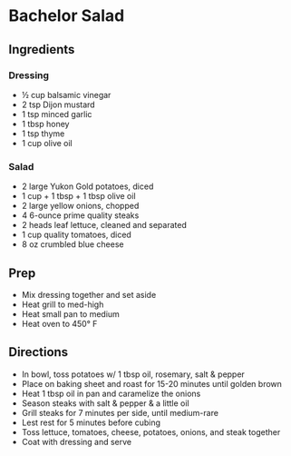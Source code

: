# Bachelor Salad

## Ingredients

### Dressing

  - ½ cup balsamic vinegar
  - 2 tsp Dijon mustard
  - 1 tsp minced garlic
  - 1 tbsp honey
  - 1 tsp thyme
  - 1 cup olive oil

### Salad

- 2 large Yukon Gold potatoes, diced
- 1 cup + 1 tbsp + 1 tbsp olive oil
- 2 large yellow onions, chopped
- 4 6-ounce prime quality steaks
- 2 heads leaf lettuce, cleaned and separated
- 1 cup quality tomatoes, diced
- 8 oz crumbled blue cheese

## Prep

- Mix dressing together and set aside
- Heat grill to med-high
- Heat small pan to medium
- Heat oven to 450° F

## Directions

- In bowl, toss potatoes w/ 1 tbsp oil, rosemary, salt & pepper
- Place on baking sheet and roast for 15-20 minutes until golden brown
- Heat 1 tbsp oil in pan and caramelize the onions
- Season steaks with salt & pepper & a little oil
- Grill steaks for 7 minutes per side, until medium-rare
- Lest rest for 5 minutes before cubing
- Toss lettuce, tomatoes, cheese, potatoes, onions, and steak together
- Coat with dressing and serve
